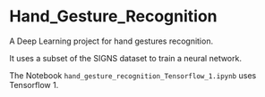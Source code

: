 # Hand_Gesture_Recognition
A Deep Learning project for hand gestures recognition.

It uses a subset of the SIGNS dataset to train a neural network.

The Notebook `hand_gesture_recognition_Tensorflow_1.ipynb` uses Tensorflow 1.
